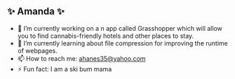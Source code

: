 ## ✨ Amanda ✨
<!--
**amandajean007/Amandajean007** is a ✨ _special_ ✨ repository because its `README.md` (this file) appears on your GitHub profile. -->

- 🔭 I’m currently working on a n app called Grasshopper which will allow you to find cannabis-friendly hotels and other places to stay.
- 🌱 I’m currently learning about file compression for improving the runtime of webpages.
- 📫 How to reach me: ahanes35@yahoo.com
- ⚡ Fun fact: I am a ski bum mama
